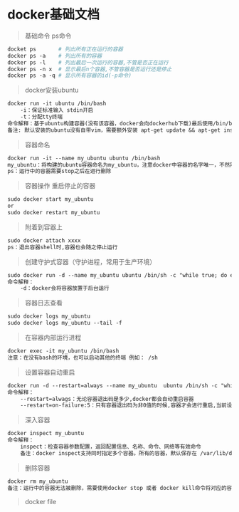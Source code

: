 # docker基础文档
> 基础命令
ps命令
```dockerfile
docket ps       # 列出所有正在运行的容器
docker ps -a    # 列出所有的容器
docker ps -l    # 列出最后一次运行的容器,不管是否正在运行
docker ps -n x  # 显示最后n个容器,不管容器是否运行还是停止
docker ps -a -q # 显示所有容器的id(-p命令)
```
> docker安装ubuntu
```markdown
docker run -it ubuntu /bin/bash
    -i：保证标准输入 stdin开启
    -t：分配tty终端
命令解释：基于ubuntu构建容器(没有该容器，docker会向dockerhub下载)最后使用/bin/bash命令,运行容器内的shell
备注: 默认安装的ubuntu没有自带vim，需要额外安装 apt-get update && apt-get install vim 
```
> 容器命名
```markdown
docker run -it --name my_ubuntu ubuntu /bin/bash
my_ubuntu：将构建的ubuntu容器命名为my_ubuntu，注意docker中容器的名字唯一，不然需要删除同名的容器，才能继续构建
ps：运行中的容器需要stop之后在进行删除
```
> 容器操作
重启停止的容器
```markdown
sudo docker start my_ubuntu
or 
sudo docker restart my_ubuntu
```

> 附着到容器上
```markdown
sudo docker attach xxxx
ps：退出容器shell时,容器也会随之停止运行
```

> 创建守护式容器（守护进程，常用于生产环境）
```markdown
sudo docker run -d --name my_ubuntu ubuntu /bin/sh -c "while true; do echo hello world; sleep 1;done"
命令解释：
    -d：docker会将容器放置于后台运行
```

> 容器日志查看
```markdown
sudo docker logs my_ubuntu 
sudo docker logs my_ubuntu --tail -f 
```

> 在容器内部运行进程
```markdown
docker exec -it my_ubuntu /bin/bash
注意：在没有bash的环境，也可以启动其他的终端 例如： /sh
```

> 设置容器自动重启
```markdown
docker run -d --restart=always --name my_ubuntu  ubuntu /bin/sh -c "while true; do echo hello world; sleep 1;done"
命令解释：
    --restart=alwags：无论容器退出码是多少,docker都会自动重启容器
    --restart=on-failure:5：只有容器退出码为非0值的时候,容器才会进行重启,当前设置最大重启次数为5次
```

> 深入容器
```markdown
docker inspect my_ubuntu
命令解释：
    inspect：检查容器参数配置，返回配置信息、名称、命令、网络等有效命令
    备注：docker inspect支持同时指定多个容器。所有的容器，默认保存在 /var/lib/docker/containers目录下
```

> 删除容器
```markdown
docker rm my_ubuntu
备注：运行中的容器无法被删除，需要使用docker stop 或者 docker kill命令将对应的容器stop，才能继续执行删除命令
```

> docker file